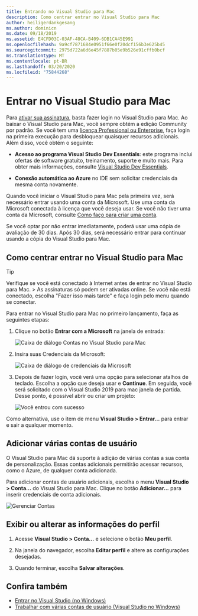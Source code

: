 ```yaml
---
title: Entrando no Visual Studio para Mac
description: Como centrar entrar no Visual Studio para Mac
author: heiligerdankgesang
ms.author: dominicn
ms.date: 09/18/2019
ms.assetid: E4CFD03C-03AF-48CA-B409-6DB1CA45E991
ms.openlocfilehash: 9a9cf7871684e0951f66e0f20dcf156b3e625b45
ms.sourcegitcommit: 2975d722a6d6e45f7887b05e9b526e91cffb0bcf
ms.translationtype: MT
ms.contentlocale: pt-BR
ms.lasthandoff: 03/20/2020
ms.locfileid: "75844268"
---
```

# <a name="sign-in-to-visual-studio-for-mac"></a>Entrar no Visual Studio para Mac

Para [ativar sua assinatura](enable-subscription.md), basta fazer login no Visual Studio para Mac. Ao baixar o Visual Studio para Mac, você sempre obtém a edição Community por padrão. Se você tem uma [licença Professional ou Enterprise](https://visualstudio.microsoft.com/vs/compare/), faça login na primeira execução para desbloquear quaisquer recursos adicionais. Além disso, você obtém o seguinte:

* **Acesso ao programa Visual Studio Dev Essentials**: este programa inclui ofertas de software gratuito, treinamento, suporte e muito mais. Para obter mais informações, consulte [Visual Studio Dev Essentials](https://visualstudio.microsoft.com/dev-essentials/).

* **Conexão automática ao Azure** no IDE sem solicitar credenciais da mesma conta novamente.

Quando você iniciar o Visual Studio para Mac pela primeira vez, será necessário entrar usando uma conta da Microsoft. Use uma conta da Microsoft conectada à licença que você deseja usar. Se você não tiver uma conta da Microsoft, consulte [Como faço para criar uma conta](https://support.microsoft.com/instantanswers/d18cc497-d839-cf50-dea8-f99c95f2bd16/sign-up-for-a-microsoft-account).

Se você optar por não entrar imediatamente, poderá usar uma cópia de avaliação de 30 dias. Após 30 dias, será necessário entrar para continuar usando a cópia do Visual Studio para Mac.

## <a name="how-to-sign-in-to-visual-studio-for-mac"></a>Como centrar entrar no Visual Studio para Mac

> [!TIP]
> Verifique se você está conectado à Internet antes de entrar no Visual Studio para Mac. > As assinaturas só podem ser ativadas online. Se você não está conectado, escolha "Fazer isso mais tarde" e faça login pelo menu quando se conectar.

Para entrar no Visual Studio para Mac no primeiro lançamento, faça as seguintes etapas:

1. Clique no botão **Entrar com a Microsoft** na janela de entrada:

    ![Caixa de diálogo Contas no Visual Studio para Mac](media/ide-tour-2019-start-signin.png)

2. Insira suas Credenciais da Microsoft:

    ![Caixa de diálogo de credenciais da Microsoft](media/signing-in-image13.png)

4. Depois de fazer login, você verá uma opção para selecionar atalhos de teclado. Escolha a opção que deseja usar e **Continue**. Em seguida, você será solicitado com o Visual Studio 2019 para mac janela de partida. Desse ponto, é possível abrir ou criar um projeto:

    ![Você entrou com sucesso](media/signing-in-image14.png)

Como alternativa, use o item de menu **Visual Studio > Entrar...** para entrar e sair a qualquer momento.

## <a name="adding-multiple-user-accounts"></a>Adicionar várias contas de usuário

O Visual Studio para Mac dá suporte à adição de várias contas a sua conta de personalização. Essas contas adicionais permitirão acessar recursos, como o Azure, de qualquer conta adicionada.

Para adicionar contas de usuário adicionais, escolha o menu **Visual Studio > Conta...** do Visual Studio para Mac. Clique no botão **Adicionar...** para inserir credenciais de conta adicionais.

![Gerenciar Contas](media/signing-in-image15.png)

## <a name="view-or-change-your-profile-information"></a>Exibir ou alterar as informações do perfil

1. Acesse **Visual Studio > Conta…** e selecione o botão **Meu perfil**.

2. Na janela do navegador, escolha **Editar perfil** e altere as configurações desejadas.

3. Quando terminar, escolha **Salvar alterações**.

## <a name="see-also"></a>Confira também

- [Entrar no Visual Studio (no Windows)](/visualstudio/ide/signing-in-to-visual-studio)
- [Trabalhar com várias contas de usuário (Visual Studio no Windows)](/visualstudio/ide/work-with-multiple-user-accounts)
